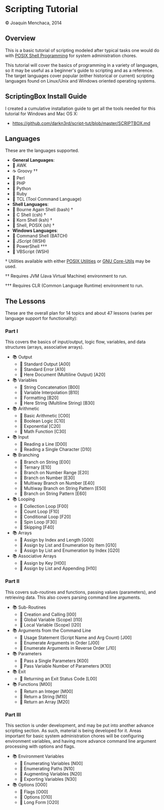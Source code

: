 # Scripting Tutorial

© Joaquin Menchaca, 2014

## Overview

This is a basic tutorial of scripting modeled after typical tasks one would do with [POSIX Shell Programming](http://pubs.opengroup.org/onlinepubs/009695399/utilities/xcu_chap02.html) for system administration chores.  

This tutorial will cover the basics of programming in a variety of languages, so it may be useful as a beginner's guide to scripting and as a reference.  The target languages cover popular (either historical or current) scripting languages found on Linux/Unix and Windows oriented operating systems.

## ScriptingBox Install Guide

I created a cumulative installation guide to get all the tools needed for this tutorial for Windows and Mac OS X:

* https://github.com/darkn3rd/script-tut/blob/master/SCRIPTBOX.md

## Languages

These are the languages supported.

* **General Languages**:
* :scroll: AWK
* :coffee: Groovy ††
* :camel: Perl
* :elephant: PHP
* :snake: Python
* :gem: Ruby
* :scroll: TCL (Tool Command Language)
* **Shell Languages**:
* :shell: Bourne Again Shell (bash) †
* :shell: C Shell (csh) †
* :shell: Korn Shell (ksh) †
* :shell: Shell, POSIX (sh) †
* **Windows Languages**:
* :scroll: Command Shell (BATCH)
* :scroll: JScript (WSH)
* :scroll: PowerShell †††
* :scroll: VBScript (WSH)

† Utilities available with either [POSIX Utilities](http://pubs.opengroup.org/onlinepubs/009696699/utilities/contents.html) or [GNU Core-Utils](http://www.gnu.org/software/coreutils/) may be used.

†† Requires JVM (Java Virtual Machine) environment to run.

††† Requires CLR (Common Language Runtime) environment to run.

## The Lessons

These are the overall plan for 14 topics and about 47 lessons (varies per language support for functionality):

### Part I

This covers the basics of input/output, logic flow, variables, and data structures (arrays, associative arrays).

* :books: Output
  * :green_book: Standard Output [A00]
  * :green_book: Standard Error [A10]
  * :green_book: Here Document (Multiline Output) [A20]
* :books: Variables
  * :green_book: String Concatenation [B00]
  * :green_book: Variable Interpolation [B10]
  * :green_book: Formatting [B20]
  * :green_book: Here String (Multiline String) [B30]
* :books: Arithmetic
  * :green_book: Basic Arithmetic [C00]
  * :green_book: Boolean Logic [C10]
  * :green_book: Exponential [C20]
  * :green_book: Math Function [C30]
* :books: Input
  * :green_book: Reading a Line [D00]
  * :green_book: Reading a Single Character [D10]
* :books: Branching
  * :green_book: Branch on String [E00]
  * :green_book: Ternary [E10]
  * :green_book: Branch on Number Range [E20]
  * :green_book: Branch on Number [E30]
  * :green_book: Multiway Branch on Number [E40]
  * :green_book: Multiway Branch on String Pattern [E50]
  * :green_book: Branch on String Pattern [E60]
* :books: Looping
  * :green_book: Collection Loop [F00]
  * :green_book: Count Loop [F10]
  * :green_book: Conditional Loop [F20]
  * :green_book: Spin Loop [F30]
  * :green_book: Skipping [F40]
* :books: Arrays
  * :green_book: Assign by Index and Length [G00]
  * :green_book: Assign by List and Enumeration by Item [G10]
  * :green_book: Assign by List and Enumeration by Index [G20]
* :books: Associative Arrays
  * :green_book: Assign by Key [H00]
  * :green_book: Assign by List and Appending [H10]

### Part II  

This covers sub-routines and functions, passing values (parameters), and retrieving data. This also covers parsing command line arguments.

* :books: Sub-Routines
  * :green_book: Creation and Calling [I00]
  * :green_book: Global Variable (Scope) [I10]
  * :green_book: Local Variable (Scope) [I20]
* :books: Arguments from the Command Line
  * :green_book: Usage Statement (Script Name and Arg Count) [J00]
  * :green_book: Enumerate Arguments in Order [J00]
  * :green_book: Enumerate Arguments in Reverse Order [J10]
* :books: Parameters
  * :green_book: Pass a Single Parameters [K00]
  * :green_book: Pass Variable Number of Parameters [K10]
* :books: Exit
  * :green_book: Returning an Exit Status Code [L00]
* :books: Functions [M00]
  * :green_book: Return an Integer [M00]
  * :green_book: Return a String [M10]
  * :green_book: Return an Array [M20]

### Part III  

This section is under development, and may be put into another advance scripting section.  As such, material is being developed for it.  Areas important for basic system administration chores will be configuring environment variables, and having more advance command line argument processing with options and flags.

* :books: Environment Variables
  * :green_book: Enumerating Variables [N00]
  * :green_book: Enumerating Paths [N10]
  * :green_book: Augmenting Variables [N20]
  * :green_book: Exporting Variables [N30]
* :books: Options [O00]
  * :green_book: Flags [O00]
  * :green_book: Options [O10]
  * :green_book: Long Form [O20]
